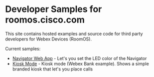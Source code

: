 # Developer Samples for roomos.cisco.com

This site contains hosted examples and source code for third party developers for Webex Devices (RoomOS).

Current samples:

* [Navigator Web App](./navigator/navigator-webapp/) - Let's you set the LED color of the Navigator
* [Kiosk Mode](./kiosk-example) - Kiosk mode (Webex Bank example). Shows a simple branded kiosk that let's you place calls

